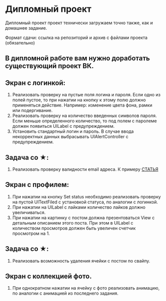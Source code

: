 # Дипломный проект 

Дипломный проект проект технически загружаем точно также, как и домашнее задание.

Формат сдачи: ссылка на репозиторий и архив с файлами проекта (обязательно)

## В дипломной работе вам нужно доработать существующий проект ВК.
## Экран с логинкой:

1. Реализовать проверку на пустые поля логина и пароля. Если одно из полей пустое, то при нажатии на кнопку к этому полю должно применяться действие. Например: изменение цвета фона, рамки или подергивание.
2. Реализовать проверку на количество введенных символов пароля. Если меньше определенного количество, то под полем с паролеме должен появиться UILabel с предупреждением.
3. Установить стандартный логин и пароль. В случае ввода некорректных данных выбрасывать UIAlertController с предупреждением.

## Задача со ★:

1. Реализовать проверку валидности email адреса. К примеру [СТАТЬЯ](https://tproger.ru/translations/validating-email-right/)

## Экран с профилем:

1. При нажатии на кнопку Set status необходимо реализовать проверку на пустой UITextFiled с установкой статуса, по аналогии с логинкой.
2. При нажатии на UILabel с лайками количество лайков должно увеличиваться.
3. При нажатии на картинку с постом должна презентоваться View с детальным описанием этого поста. При этом в UILabel с количеством просмотров должен быть увеличен счетчик просмотром на 1.

## Задача со ★:

1. Реализовать возможность удаления ячейки с постом по свайпу.

## Экран с коллекцией фото.

1. При однократном нажатии на ячейку с фото реализовать анимацию, по аналогии с анимацией из последнего задания.
